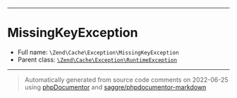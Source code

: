 ***

# MissingKeyException





* Full name: `\Zend\Cache\Exception\MissingKeyException`
* Parent class: [`\Zend\Cache\Exception\RuntimeException`](./RuntimeException.md)






***
> Automatically generated from source code comments on 2022-06-25 using [phpDocumentor](http://www.phpdoc.org/) and [saggre/phpdocumentor-markdown](https://github.com/Saggre/phpDocumentor-markdown)
